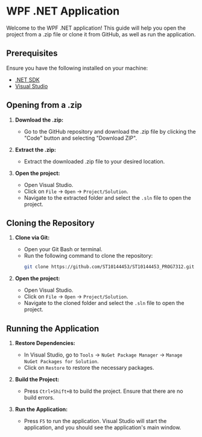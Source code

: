 # WPF .NET Application

Welcome to the WPF .NET application! This guide will help you open the project from a .zip file or clone it from GitHub, as well as run the application.

## Prerequisites

Ensure you have the following installed on your machine:
- [.NET SDK](https://dotnet.microsoft.com/download)
- [Visual Studio](https://visualstudio.microsoft.com/)

## Opening from a .zip

1. **Download the .zip:**
   - Go to the GitHub repository and download the .zip file by clicking the "Code" button and selecting "Download ZIP".

2. **Extract the .zip:**
   - Extract the downloaded .zip file to your desired location.

3. **Open the project:**
   - Open Visual Studio.
   - Click on `File` -> `Open` -> `Project/Solution`.
   - Navigate to the extracted folder and select the `.sln` file to open the project.

## Cloning the Repository

1. **Clone via Git:**
   - Open your Git Bash or terminal.
   - Run the following command to clone the repository:
     ```bash
     git clone https://github.com/ST10144453/ST10144453_PROG7312.git
     ```

2. **Open the project:**
   - Open Visual Studio.
   - Click on `File` -> `Open` -> `Project/Solution`.
   - Navigate to the cloned folder and select the `.sln` file to open the project.

## Running the Application

1. **Restore Dependencies:**
   - In Visual Studio, go to `Tools` -> `NuGet Package Manager` -> `Manage NuGet Packages for Solution`.
   - Click on `Restore` to restore the necessary packages.

2. **Build the Project:**
   - Press `Ctrl+Shift+B` to build the project. Ensure that there are no build errors.

3. **Run the Application:**
   - Press `F5` to run the application. Visual Studio will start the application, and you should see the application's main window.


